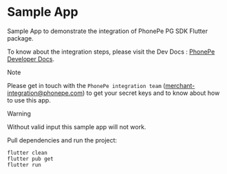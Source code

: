 # Sample App
Sample App to demonstrate the integration of PhonePe PG SDK Flutter package.

To know about the integration steps, please visit the Dev Docs : [PhonePe Developer Docs](https://developer.phonepe.com/v1/docs/flutter-sdk-integration-standard).

> [!NOTE]
> Please get in touch with the ```PhonePe integration team``` (merchant-integration@phonepe.com) to get your secret keys and to know about how to use this app.

> [!WARNING]  
> Without valid input this sample app will not work.

Pull dependencies and run the project:
```
flutter clean 
flutter pub get
flutter run
```
